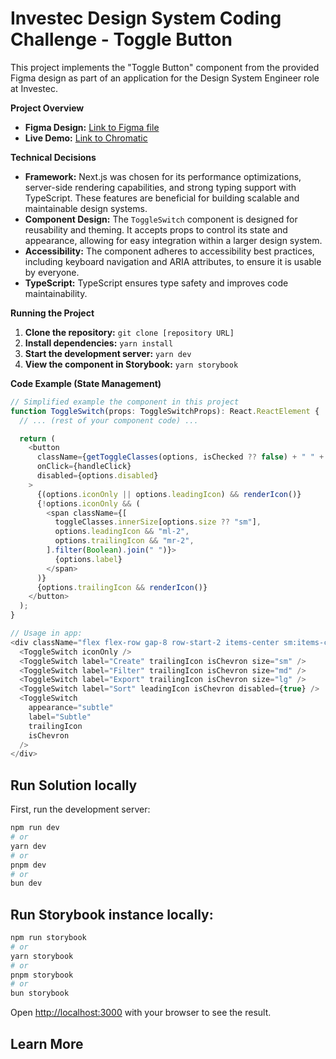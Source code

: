 # Investec Design System Coding Challenge - Toggle Button

This project implements the "Toggle Button" component from the provided Figma design as part of an application for the Design System Engineer role at Investec.

**Project Overview**

* **Figma Design:** [Link to Figma file](https://www.figma.com/design/b5NswTkSDEC3igrYkqfdf4/IDS---Assessment-(2024-11-13-Jaco-Kotzee)?node-id=1-9954&t=8AkGpGfa2JEYZbYv-1)
* **Live Demo:** [Link to Chromatic](https://673b9400d5550feb1975d271-swykolwanc.chromatic.com/?path=/story/ui-toggleswitch--default)

**Technical Decisions**

* **Framework:** Next.js was chosen for its performance optimizations, server-side rendering capabilities, and strong typing support with TypeScript. These features are beneficial for building scalable and maintainable design systems.
* **Component Design:** The `ToggleSwitch` component is designed for reusability and theming. It accepts props to control its state and appearance, allowing for easy integration within a larger design system.
* **Accessibility:** The component adheres to accessibility best practices, including keyboard navigation and ARIA attributes, to ensure it is usable by everyone.
* **TypeScript:** TypeScript ensures type safety and improves code maintainability.

**Running the Project**

1. **Clone the repository:** `git clone [repository URL]`
2. **Install dependencies:** `yarn install`
3. **Start the development server:** `yarn dev`
4. **View the component in Storybook:** `yarn storybook`

**Code Example (State Management)**

```typescript
// Simplified example the component in this project
function ToggleSwitch(props: ToggleSwitchProps): React.ReactElement {
  // ... (rest of your component code) ...

  return (
    <button 
      className={getToggleClasses(options, isChecked ?? false) + " " + toggleClasses.outerSize[options.size ?? "sm"]}
      onClick={handleClick}
      disabled={options.disabled}
    >
      {(options.iconOnly || options.leadingIcon) && renderIcon()} 
      {!options.iconOnly && (
        <span className={[
          toggleClasses.innerSize[options.size ?? "sm"],
          options.leadingIcon && "ml-2", 
          options.trailingIcon && "mr-2", 
        ].filter(Boolean).join(" ")}>
          {options.label} 
        </span>
      )}
      {options.trailingIcon && renderIcon()} 
    </button>
  );
}

// Usage in app:
<div className="flex flex-row gap-8 row-start-2 items-center sm:items-center">
  <ToggleSwitch iconOnly />
  <ToggleSwitch label="Create" trailingIcon isChevron size="sm" />
  <ToggleSwitch label="Filter" trailingIcon isChevron size="md" />
  <ToggleSwitch label="Export" trailingIcon isChevron size="lg" />
  <ToggleSwitch label="Sort" leadingIcon isChevron disabled={true} />
  <ToggleSwitch
    appearance="subtle"
    label="Subtle"
    trailingIcon
    isChevron
  />
</div>
```

## Run Solution locally

First, run the development server:

```bash
npm run dev
# or
yarn dev
# or
pnpm dev
# or
bun dev
```

## Run Storybook instance locally:

```bash
npm run storybook
# or
yarn storybook
# or
pnpm storybook
# or
bun storybook
```

Open [http://localhost:3000](http://localhost:3000) with your browser to see the result.

## Learn More
